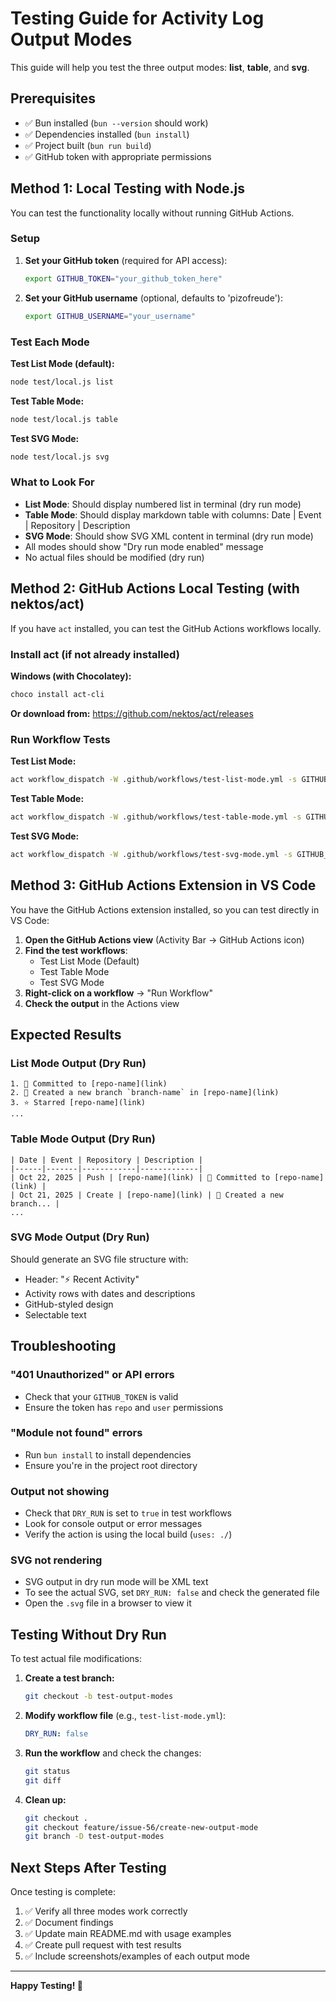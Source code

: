 # Testing Guide for Activity Log Output Modes

This guide will help you test the three output modes: **list**, **table**, and **svg**.

## Prerequisites

- ✅ Bun installed (`bun --version` should work)
- ✅ Dependencies installed (`bun install`)
- ✅ Project built (`bun run build`)
- ✅ GitHub token with appropriate permissions

## Method 1: Local Testing with Node.js

You can test the functionality locally without running GitHub Actions.

### Setup

1. **Set your GitHub token** (required for API access):
   ```bash
   export GITHUB_TOKEN="your_github_token_here"
   ```

2. **Set your GitHub username** (optional, defaults to 'pizofreude'):
   ```bash
   export GITHUB_USERNAME="your_username"
   ```

### Test Each Mode

**Test List Mode (default):**
```bash
node test/local.js list
```

**Test Table Mode:**
```bash
node test/local.js table
```

**Test SVG Mode:**
```bash
node test/local.js svg
```

### What to Look For

- **List Mode**: Should display numbered list in terminal (dry run mode)
- **Table Mode**: Should display markdown table with columns: Date | Event | Repository | Description
- **SVG Mode**: Should show SVG XML content in terminal (dry run mode)
- All modes should show "Dry run mode enabled" message
- No actual files should be modified (dry run)

## Method 2: GitHub Actions Local Testing (with nektos/act)

If you have `act` installed, you can test the GitHub Actions workflows locally.

### Install act (if not already installed)

**Windows (with Chocolatey):**
```bash
choco install act-cli
```

**Or download from:** https://github.com/nektos/act/releases

### Run Workflow Tests

**Test List Mode:**
```bash
act workflow_dispatch -W .github/workflows/test-list-mode.yml -s GITHUB_TOKEN="your_token"
```

**Test Table Mode:**
```bash
act workflow_dispatch -W .github/workflows/test-table-mode.yml -s GITHUB_TOKEN="your_token"
```

**Test SVG Mode:**
```bash
act workflow_dispatch -W .github/workflows/test-svg-mode.yml -s GITHUB_TOKEN="your_token"
```

## Method 3: GitHub Actions Extension in VS Code

You have the GitHub Actions extension installed, so you can test directly in VS Code:

1. **Open the GitHub Actions view** (Activity Bar → GitHub Actions icon)
2. **Find the test workflows**:
   - Test List Mode (Default)
   - Test Table Mode
   - Test SVG Mode
3. **Right-click on a workflow** → "Run Workflow"
4. **Check the output** in the Actions view

## Expected Results

### List Mode Output (Dry Run)
```
1. 📝 Committed to [repo-name](link)
2. 🎉 Created a new branch `branch-name` in [repo-name](link)
3. ⭐ Starred [repo-name](link)
...
```

### Table Mode Output (Dry Run)
```
| Date | Event | Repository | Description |
|------|-------|------------|-------------|
| Oct 22, 2025 | Push | [repo-name](link) | 📝 Committed to [repo-name](link) |
| Oct 21, 2025 | Create | [repo-name](link) | 🎉 Created a new branch... |
...
```

### SVG Mode Output (Dry Run)
Should generate an SVG file structure with:
- Header: "⚡ Recent Activity"
- Activity rows with dates and descriptions
- GitHub-styled design
- Selectable text

## Troubleshooting

### "401 Unauthorized" or API errors
- Check that your `GITHUB_TOKEN` is valid
- Ensure the token has `repo` and `user` permissions

### "Module not found" errors
- Run `bun install` to install dependencies
- Ensure you're in the project root directory

### Output not showing
- Check that `DRY_RUN` is set to `true` in test workflows
- Look for console output or error messages
- Verify the action is using the local build (`uses: ./`)

### SVG not rendering
- SVG output in dry run mode will be XML text
- To see the actual SVG, set `DRY_RUN: false` and check the generated file
- Open the `.svg` file in a browser to view it

## Testing Without Dry Run

To test actual file modifications:

1. **Create a test branch:**
   ```bash
   git checkout -b test-output-modes
   ```

2. **Modify workflow file** (e.g., `test-list-mode.yml`):
   ```yaml
   DRY_RUN: false
   ```

3. **Run the workflow** and check the changes:
   ```bash
   git status
   git diff
   ```

4. **Clean up:**
   ```bash
   git checkout .
   git checkout feature/issue-56/create-new-output-mode
   git branch -D test-output-modes
   ```

## Next Steps After Testing

Once testing is complete:
1. ✅ Verify all three modes work correctly
2. ✅ Document findings
3. ✅ Update main README.md with usage examples
4. ✅ Create pull request with test results
5. ✅ Include screenshots/examples of each output mode

---

**Happy Testing! 🚀**

